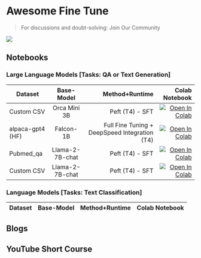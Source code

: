 # Awesome Fine Tune

> For discussions and doubt-solving: Join Our Community

<a href="https://discord.gg/hEMqtDXCHA">
<img src="https://discord.com/api/guilds/939520548726272010/widget.png?style=banner1"></a>

## Notebooks

### Large Language Models [Tasks: QA or Text Generation]

| Dataset   |   Base-Model   |   Method+Runtime |  Colab Notebook | 
|----------|:----------:|----------:|------:|
| Custom CSV |  Orca Mini 3B | Peft (T4) - SFT | [![Open In Colab](https://colab.research.google.com/assets/colab-badge.svg)](https://colab.research.google.com/drive/1B0zXYayRO6qNGz1es69S7QaIb6AqL5ns?usp=sharing) |
| alpaca-gpt4 (HF) | Falcon-1B | Full Fine Tuning + DeepSpeed Integration (T4) | [![Open In Colab](https://colab.research.google.com/assets/colab-badge.svg)](https://colab.research.google.com/drive/1SASAU32EGx8vZ2XMOSVtuZHEUPI4QfG7?usp=sharing) |
| Pubmed_qa | Llama-2-7B-chat | Peft (T4) - SFT | [![Open In Colab](https://colab.research.google.com/assets/colab-badge.svg)](https://colab.research.google.com/drive/1rF79ALujxdW-fgxD65PSFmdWyY0sZ_dc?usp=sharing) |
| Custom CSV | Llama-2-7B-chat | Peft (T4) - SFT | [![Open In Colab](https://colab.research.google.com/assets/colab-badge.svg)](https://colab.research.google.com/drive/1EaSgGjWStDrwTJKPVi8a11Cj7rJS3C0b?usp=sharing) |

### Language Models [Tasks: Text Classification]

| Dataset   |   Base-Model   |   Method+Runtime |  Colab Notebook | 
|----------|:----------:|----------:|------:|

## Blogs

## YouTube Short Course
